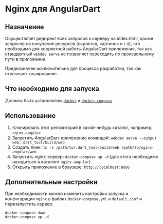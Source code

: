 # Nginx для AngularDart

## Назначение

Осуществляет редирект всех запросов к серверу на index.html, кроме запросов на получение ресурсов (скриптов, картинок и т.п), что необходимо для корректной работы AngularDart-приложения, так как стандартный `webdev serve` не позволяет переходить по произвольному пути в приложении.

Предназначен исключительно для процесса разработки, так как отключает кэширование.

## Что необходимо для запуска

Должны быть установлены [`docker`](https://docs.docker.com/) и [`docker-compose`](https://docs.docker.com/compose/install/)

## Использование

1. Клонировать этот репозиторий в какой-нибудь каталог, например, `nginx-angular`
2. Запустить AngularDart-приложение командой: `webdev serve --output web:.dart_tool/build/web`
3. Создать линк: `ln -s /path/to/.dart_tool/build/web /path/to/nginx-angular/web`
4. Запустить nginx-сервер: `docker-compose up -d` (для этого необходимо находиться в каталоге `nginx-angular`)
5. Открыть приложение в браузере: `http://localhost:8880`

## Дополнительные настройки

При необходимости можно изменить настройки запуска и конфигурации `nginx` в файлах `docker-compose.yml` и `default.conf` и перезапустить сервер:
```
docker-compose down
docker-compose up -d
```

